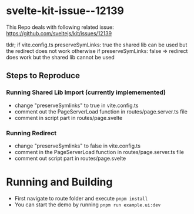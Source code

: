 # svelte-kit-issue--12139
This Repo deals with following related issue:  https://github.com/sveltejs/kit/issues/12139


tldr; 
if vite.config.ts preserveSymLinks: true the shared lib can be used but the redirect does not work 
otherwise if preserveSymLinks: false => redirect does work but the shared lib cannot be used

## Steps to Reproduce

### Running Shared Lib Import (currently implememented)

- change "preserveSymlinks" to true in vite.config.ts
- comment out the  PageServerLoad function in routes/page.server.ts file
- comment in  script part in routes/page.svelte


### Running Redirect 
- change "preserveSymlinks" to false in vite.config.ts
- comment in the  PageServerLoad function in routes/page.server.ts file
- comment out script part in routes/page.svelte


# Running and Building

- First navigate to route folder and execute `pnpm install`
- You can start the demo by running `pnpm run example.ui:dev`

